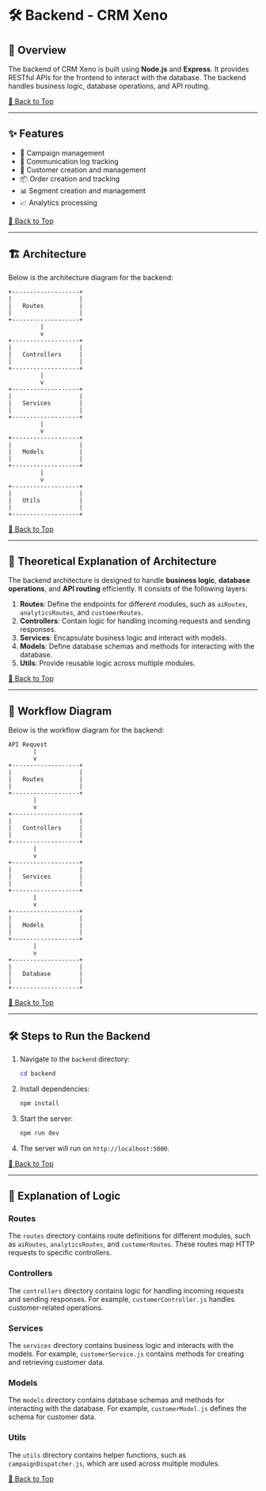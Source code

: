 # 🛠️ Backend - CRM Xeno

## 🌟 Overview

The backend of CRM Xeno is built using **Node.js** and **Express**. It provides RESTful APIs for the frontend to interact with the database. The backend handles business logic, database operations, and API routing.

[🔗 Back to Top](#-backend---crm-xeno)

---

## ✨ Features

- 📢 Campaign management
- 📝 Communication log tracking
- 👤 Customer creation and management
- 📦 Order creation and tracking
- 📊 Segment creation and management
- 📈 Analytics processing

[🔗 Back to Top](#-backend---crm-xeno)

---

## 🏗️ Architecture

Below is the architecture diagram for the backend:

```plaintext
+-------------------+
|                   |
|   Routes          |
|                   |
+-------------------+
         |
         v
+-------------------+
|                   |
|   Controllers     |
|                   |
+-------------------+
         |
         v
+-------------------+
|                   |
|   Services        |
|                   |
+-------------------+
         |
         v
+-------------------+
|                   |
|   Models          |
|                   |
+-------------------+
         |
         v
+-------------------+
|                   |
|   Utils           |
|                   |
+-------------------+
```

[🔗 Back to Top](#-backend---crm-xeno)

---

## 🧠 Theoretical Explanation of Architecture

The backend architecture is designed to handle **business logic**, **database operations**, and **API routing** efficiently. It consists of the following layers:

1. **Routes**: Define the endpoints for different modules, such as `aiRoutes`, `analyticsRoutes`, and `customerRoutes`.
2. **Controllers**: Contain logic for handling incoming requests and sending responses.
3. **Services**: Encapsulate business logic and interact with models.
4. **Models**: Define database schemas and methods for interacting with the database.
5. **Utils**: Provide reusable logic across multiple modules.

[🔗 Back to Top](#-backend---crm-xeno)

---

## 🔄 Workflow Diagram

Below is the workflow diagram for the backend:

```plaintext
API Request
       |
       v
+-------------------+
|                   |
|   Routes          |
|                   |
+-------------------+
       |
       v
+-------------------+
|                   |
|   Controllers     |
|                   |
+-------------------+
       |
       v
+-------------------+
|                   |
|   Services        |
|                   |
+-------------------+
       |
       v
+-------------------+
|                   |
|   Models          |
|                   |
+-------------------+
       |
       v
+-------------------+
|                   |
|   Database        |
|                   |
+-------------------+
```

[🔗 Back to Top](#-backend---crm-xeno)

---

## 🛠️ Steps to Run the Backend

1. Navigate to the `backend` directory:

   ```powershell
   cd backend
   ```

2. Install dependencies:

   ```powershell
   npm install
   ```

3. Start the server:

   ```powershell
   npm run dev
   ```

4. The server will run on `http://localhost:5000`.

[🔗 Back to Top](#-backend---crm-xeno)

---

## 🧩 Explanation of Logic

### Routes

The `routes` directory contains route definitions for different modules, such as `aiRoutes`, `analyticsRoutes`, and `customerRoutes`. These routes map HTTP requests to specific controllers.

### Controllers

The `controllers` directory contains logic for handling incoming requests and sending responses. For example, `customerController.js` handles customer-related operations.

### Services

The `services` directory contains business logic and interacts with the models. For example, `customerService.js` contains methods for creating and retrieving customer data.

### Models

The `models` directory contains database schemas and methods for interacting with the database. For example, `customerModel.js` defines the schema for customer data.

### Utils

The `utils` directory contains helper functions, such as `campaignDispatcher.js`, which are used across multiple modules.

[🔗 Back to Top](#-backend---crm-xeno)